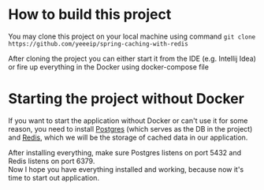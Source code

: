 # How to build this project
You may clone this project on your local machine using command ```git clone https://github.com/yeeeip/spring-caching-with-redis```  

After cloning the project you can either start it from the IDE (e.g. Intellij Idea) or fire up everything in the Docker using docker-compose file

# Starting the project without Docker
If you want to start the application without Docker or can't use it for some reason, you need to install [Postgres](https://www.postgresql.org/download/) (which serves as the DB in the project) and [Redis](https://redis.io/download/), which we will be the storage of cached data in our application.  

After installing everything, make sure Postgres listens on port 5432 and Redis listens on port 6379.  
Now I hope you have everything installed and working, because now it's time to start out application.  
